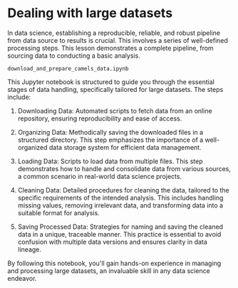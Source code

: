 # Dealing with large datasets
In data science, establishing a reproducible, reliable, and robust pipeline from data source to results is crucial. This involves a series of well-defined processing steps. This lesson demonstrates a complete pipeline, from sourcing data to conducting a basic analysis.  

`download_and_prepare_camels_data.ipynb`  

This Jupyter notebook is structured to guide you through the essential stages of data handling, specifically tailored for large datasets. The steps include:  

1. Downloading Data: Automated scripts to fetch data from an online repository, ensuring reproducibility and ease of access.  

2. Organizing Data: Methodically saving the downloaded files in a structured directory. This step emphasizes the importance of a well-organized data storage system for efficient data management.  

3. Loading Data: Scripts to load data from multiple files. This step demonstrates how to handle and consolidate data from various sources, a common scenario in real-world data science projects.  

4. Cleaning Data: Detailed procedures for cleaning the data, tailored to the specific requirements of the intended analysis. This includes handling missing values, removing irrelevant data, and transforming data into a suitable format for analysis.  

5. Saving Processed Data: Strategies for naming and saving the cleaned data in a unique, traceable manner. This practice is essential to avoid confusion with multiple data versions and ensures clarity in data lineage.  

By following this notebook, you'll gain hands-on experience in managing and processing large datasets, an invaluable skill in any data science endeavor.